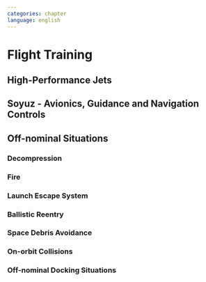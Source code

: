 ```yaml
---
categories: chapter
language: english
---
```


# Flight Training

## High-Performance Jets

## Soyuz - Avionics, Guidance and Navigation Controls

## Off-nominal Situations

### Decompression

### Fire

### Launch Escape System

### Ballistic Reentry

### Space Debris Avoidance

### On-orbit Collisions

### Off-nominal Docking Situations

